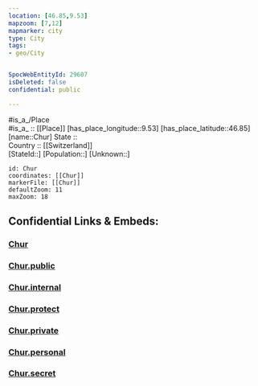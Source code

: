 ```yaml
---
location: [46.85,9.53] 
mapzoom: [7,12] 
mapmarker: city 
type: City
tags:
- geo/City


SpocWebEntityId: 29607
isDeleted: false
confidential: public

---
```

#is_a_/Place  
#is_a_ :: [[Place]] 
[has_place_longitude::9.53] 
[has_place_latitude::46.85] 
[name::Chur] 
State ::  
Country :: [[Switzerland]]  
[StateId::] 
[Population::] 
[Unknown::] 


```leaflet
id: Chur
coordinates: [[Chur]] 
markerFile: [[Chur]] 
defaultZoom: 11 
maxZoom: 18
```


## Confidential Links & Embeds: 

### [Chur](/_Standards/Earth/Continent/Europe/Europe~Central/Switzerland/Switzerland~Cantons/Graubünden/City/Chur.md) 

### [Chur.public](/_public/Earth/Continent/Europe/Europe~Central/Switzerland/Switzerland~Cantons/Graubünden/City/Chur.public.md) 

### [Chur.internal](/_internal/Earth/Continent/Europe/Europe~Central/Switzerland/Switzerland~Cantons/Graubünden/City/Chur.internal.md) 

### [Chur.protect](/_protect/Earth/Continent/Europe/Europe~Central/Switzerland/Switzerland~Cantons/Graubünden/City/Chur.protect.md) 

### [Chur.private](/_private/Earth/Continent/Europe/Europe~Central/Switzerland/Switzerland~Cantons/Graubünden/City/Chur.private.md) 

### [Chur.personal](/_personal/Earth/Continent/Europe/Europe~Central/Switzerland/Switzerland~Cantons/Graubünden/City/Chur.personal.md) 

### [Chur.secret](/_secret/Earth/Continent/Europe/Europe~Central/Switzerland/Switzerland~Cantons/Graubünden/City/Chur.secret.md)

